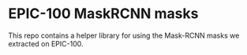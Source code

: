 # EPIC-100 MaskRCNN masks

This repo contains a helper library for using the Mask-RCNN masks we extracted
on EPIC-100.
